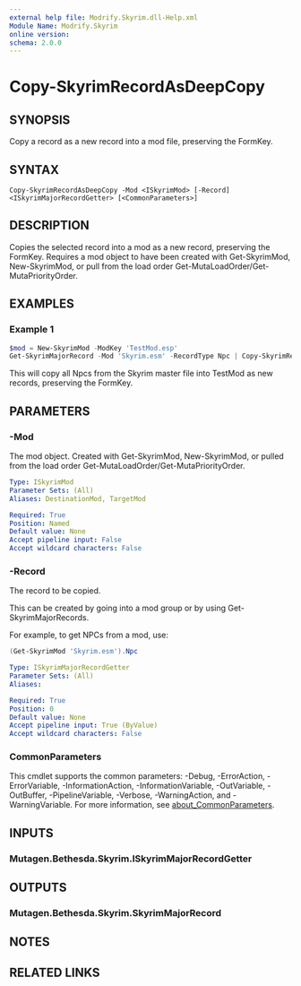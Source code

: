 ```yaml
---
external help file: Modrify.Skyrim.dll-Help.xml
Module Name: Modrify.Skyrim
online version:
schema: 2.0.0
---
```


# Copy-SkyrimRecordAsDeepCopy

## SYNOPSIS
Copy a record as a new record into a mod file, preserving the FormKey.

## SYNTAX

```
Copy-SkyrimRecordAsDeepCopy -Mod <ISkyrimMod> [-Record] <ISkyrimMajorRecordGetter> [<CommonParameters>]
```

## DESCRIPTION
Copies the selected record into a mod as a new record, preserving the FormKey. Requires a mod object to have been created with Get-SkyrimMod, New-SkyrimMod, or pull from the load order Get-MutaLoadOrder/Get-MutaPriorityOrder.

## EXAMPLES

### Example 1
```powershell
$mod = New-SkyrimMod -ModKey 'TestMod.esp'
Get-SkyrimMajorRecord -Mod 'Skyrim.esm' -RecordType Npc | Copy-SkyrimRecordAsDeepCopy -Mod $mod
```

This will copy all Npcs from the Skyrim master file into TestMod as new records, preserving the FormKey.

## PARAMETERS

### -Mod
The mod object. Created with Get-SkyrimMod, New-SkyrimMod, or pulled from the load order Get-MutaLoadOrder/Get-MutaPriorityOrder.

```yaml
Type: ISkyrimMod
Parameter Sets: (All)
Aliases: DestinationMod, TargetMod

Required: True
Position: Named
Default value: None
Accept pipeline input: False
Accept wildcard characters: False
```

### -Record
The record to be copied.

This can be created by going into a mod group or by using Get-SkyrimMajorRecords.

For example, to get NPCs from a mod, use:

```powershell
(Get-SkyrimMod 'Skyrim.esm').Npc
```

```yaml
Type: ISkyrimMajorRecordGetter
Parameter Sets: (All)
Aliases:

Required: True
Position: 0
Default value: None
Accept pipeline input: True (ByValue)
Accept wildcard characters: False
```

### CommonParameters
This cmdlet supports the common parameters: -Debug, -ErrorAction, -ErrorVariable, -InformationAction, -InformationVariable, -OutVariable, -OutBuffer, -PipelineVariable, -Verbose, -WarningAction, and -WarningVariable. For more information, see [about_CommonParameters](http://go.microsoft.com/fwlink/?LinkID=113216).

## INPUTS

### Mutagen.Bethesda.Skyrim.ISkyrimMajorRecordGetter

## OUTPUTS

### Mutagen.Bethesda.Skyrim.SkyrimMajorRecord

## NOTES

## RELATED LINKS

